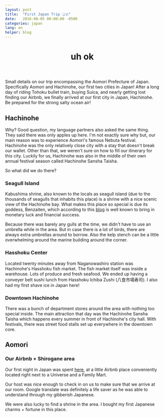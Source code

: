 ```yaml
---
layout: post
title:  "First Japan Trip 🇯🇵"
date:   2016-08-05 00:00:00 -0500
categories: japan
lang: en
helper: blog
---
```

<header>
	<h1>
		uh ok
	</h1>
</header>
Small details on our trip encompassing the Aomori Prefecture of Japan. Specifically Aomori and Hachinohe, our first two cities in Japan! After a long day of riding Tohoku bullet train, buying Suica, and nearly getting lost finding our Airbnb, we finally arrived at our first city in Japan, Hachinohe. Be prepared for the strong salty ocean air!


<h2>Hachinohe</h2>
Why? Good question, my language partners also asked the same thing. They said there was only apples up here. I'm not exactly sure why but, our main reason was to experience Aomori's famous Nebuta festival. Hachinohe was the only relatively close city with a stay that doesn't break our wallet. Other than that, we weren't sure on how to fill our itinerary for this city. Luckily for us, Hachinohe was also in the middle of their own annual festival season called Hachinohe Sansha Taisha. 

So what did we do there?

<h3>Seagull Island</h3>
Kabushima shrine, also known to the locals as seagull island (due to the thousands of seagulls that inhabits this place) is a shrine with a nice scenic view of the Hachinohe bay. What makes this place so special is due its goddess, Benzaiten, which according to this <a href="https://bigontrips.wordpress.com/2011/11/02/kabushima-hachinohes-haven/">blog</a> is well known to bring in monetary luck and financial success.

Because there was barely any gulls at the time, we didn't have to use an umbrella while in the area. But in case there is a lot of birds, there are always extra umbrellas around to borrow. Also the kelp stench can be a little overwhelming around the marine building around the corner.

<h3>Hasshoku Center</h3>
Located twenty minutes away from Naganowashiro station was Hachinohe's Hasshoku fish market. The fish market itself was inside a warehouse. Lots of produce and fresh seafood. We ended up having a conveyer belt sushi lunch from Hasshoku Ichiba Zushi (八食市場寿司). I also had my first shave ice in Japan here!


<h3>Downtown Hachinohe</h3>
There was a bunch of department stores around the area with nothing too special inside. The main attraction that day was the Hachinohe Sansha Taisha which happens every summer in front of Hachinohe's city hall. With festivals, there was street food stalls set up everywhere in the downtown core. 





<h2>Aomori</h3>



<h3>Our Airbnb + Shirogane area</h3>
Our first night in Japan was spent <a href="">here</a>, at a little Airbnb place conveniently located right next to a Universe and a Family Mart. 

Our host was nice enough to check in on us to make sure that we arrive at our room. Google translate was definitely a life saver as he was able to understand through my gibberish Japanese.

We were also lucky to find a shrine in the area. I bought my first Japanese charms + fortune in this place. 

